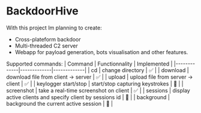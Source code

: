 # BackdoorHive

With this project Im planning to create:

- Cross-plateform backdoor
- Multi-threaded C2 server 
- Webapp for payload generation, bots visualisation and other features.


Supported commands:
| Command    | Functionnality    | Implemented    |
|-------------|-------------|-------------|
| cd | change directory  | ✅ |
| download | download file from client -> server  | ✅ |
| upload | upload file from server -> client | ✅ |
| keylogger start/stop | start/stop capturing keystrokes | 🔄 |
| screenshot | take a real-time screenshot on client | ✅ |
| sessions | display active clients and specify client by sessions id | 🔄 |
| background | background the current active session | 🔄 |
